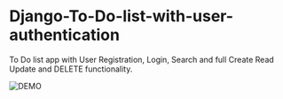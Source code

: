 # Django-To-Do-list-with-user-authentication
To Do list app with User Registration, Login, Search and full Create Read Update and DELETE functionality.

![DEMO](../main/Django%20To%20Do%20List%20App.jpg)
